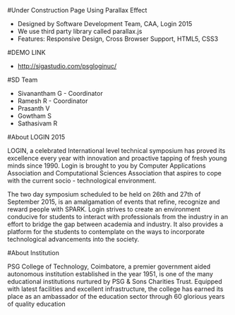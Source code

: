 #Under Construction Page Using Parallax Effect

- Designed by Software Development Team, CAA, Login 2015
- We use third party library called parallax.js
- Features: Responsive Design, Cross Browser Support, HTML5, CSS3

#DEMO LINK

- http://sigastudio.com/psgloginuc/

#SD Team

- Sivanantham G - Coordinator
- Ramesh R - Coordinator
- Prasanth V
- Gowtham S
- Sathasivam R

#About LOGIN 2015

LOGIN, a celebrated International level technical symposium has proved its excellence every year with innovation and proactive tapping of fresh young minds since 1990. Login is brought to you by Computer Applications Association and Computational Sciences Association that aspires to cope with the current socio - technological environment.

The two day symposium scheduled to be held on 26th and 27th of September 2015, is an amalgamation of events that refine, recognize and reward people with SPARK. Login strives to create an environment conducive for students to interact with professionals from the industry in an effort to bridge the gap between academia and industry. It also provides a platform for the students to contemplate on the ways to incorporate technological advancements into the society.

#About Institution

PSG College of Technology, Coimbatore, a premier government aided autonomous institution established in the year 1951, is one of the many educational institutions nurtured by PSG & Sons Charities Trust. Equipped with latest facilities and excellent infrastructure, the college has earned its place as an ambassador of the education sector through 60 glorious years of quality education
